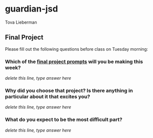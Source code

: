 # guardian-jsd

Tova Lieberman

## Final Project

Please fill out the following questions before class on Tuesday morning:

### Which of the [final project prompts](https://pages.git.generalassemb.ly/guardian-jsd/public/final/) will you be making this week?

_delete this line, type answer here_

### Why did you choose that project? Is there anything in particular about it that excites you?

_delete this line, type answer here_

### What do you expect to be the most difficult part?

_delete this line, type answer here_
